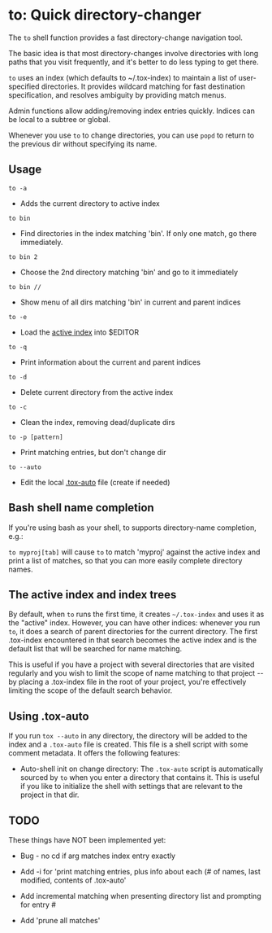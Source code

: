 # to: Quick directory-changer

The `to` shell function provides a fast directory-change navigation tool.

The basic idea is that most directory-changes involve directories with long paths that you visit frequently, and it's better to do less typing to get there.

`to` uses an index (which defaults to ~/.tox-index) to maintain a list of user-specified directories. It provides wildcard matching for fast destination specification, and resolves ambiguity by providing match menus.

Admin functions allow adding/removing index entries quickly. Indices can be local to a subtree or global.

Whenever you use `to` to change directories, you can use `popd` to return to the previous dir without specifying its name.


## Usage


`to -a`
  * Adds the current directory to active index

`to bin`
  * Find directories in the index matching 'bin'.  If only one match, go there immediately.

`to bin 2`
  * Choose the 2nd directory matching 'bin' and go to it immediately

`to bin //`
  * Show menu of all dirs matching 'bin' in current and parent indices

`to -e`
   * Load the [active index](#active_index) into $EDITOR

`to -q`
   * Print information about the current and parent indices

`to -d`
   * Delete current directory from the active index

`to -c`
   * Clean the index, removing dead/duplicate dirs

`to -p [pattern]`
   * Print matching entries, but don't change dir

`to --auto`
   * Edit the local [.tox-auto](#using-tox-auto) file (create if needed)


## Bash shell name completion

If you're using bash as your shell, to supports directory-name completion, e.g.:

`to myproj[tab]`  will cause `to` to match 'myproj' against the active index and print a list of matches, so that you can more easily complete directory names.

## The active index and index trees
<a name='active_index' />

By default, when `to` runs the first time, it creates `~/.tox-index` and uses it as the "active" index.  However, you can have other indices: whenever you run `to`, it does a search of parent directories for the current directory.  The first .tox-index encountered in that search becomes the active index and is the default list that will be searched for name matching.

This is useful if you have a project with several directories that are visited regularly and you wish to limit the scope of name matching to that project -- by placing a .tox-index file in the root of your project, you're effectively limiting the scope of the default search behavior.

## Using .tox-auto
If you run `tox --auto` in any directory, the directory will be added to the index and a `.tox-auto` file is created.  This file is a shell script with some comment metadata.  It offers the following features:

- Auto-shell init on change directory:
The `.tox-auto` script is automatically sourced by `to` when you enter a directory that contains it.  This is useful if you like to initialize the shell with settings that are relevant to the project in that dir.


## TODO
These things have NOT been implemented yet:

* Bug - no cd if arg matches index entry exactly

* Add -i for 'print matching entries, plus info about each (# of names, last modified, contents of .tox-auto'

* Add incremental matching when presenting directory list and prompting for entry #

* Add 'prune all matches'





